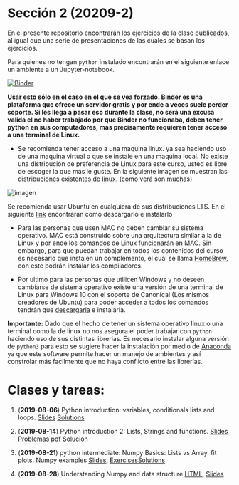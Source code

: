 # Sección 2 (20209-2)
En el presente repositorio encontrarán los ejercicios de la clase publicados, al igual que una seríe de presentaciones de las cuales se basan los ejercicios.


Para quienes no tengan ``python`` instalado encontrarán en el siguiente enlace un ambiente a un Jupyter-notebook.



[![Binder](http://mybinder.org/badge_logo.svg)](http://beta.mybinder.org/v2/gh/ComputoCienciasUniandes/FISI2029-201920/master)

__Usar esto sólo en el caso en el que se vea forzado. Binder es una plataforma que ofrece un servidor gratis y por ende a veces suele perder soporte. Si les llega a pasar eso durante la clase, no será una excusa valida el no haber trabajado por que Binder no funcionaba, deben tener python en sus computadores, más precisamente requieren tener acceso a una terminal de Linux.__
* Se recomienda tener acceso a una maquina linux. ya sea haciendo uso de una maquina virtual o que se instale en una maquina local. No existe una distribución de preferencia de Linux para este curso, usted es libre de escoger la que más le guste. En la siguiente imagen se muestran las distribuciones existentes de linux. (como verá son muchas)

![imagen](https://upload.wikimedia.org/wikipedia/commons/1/1b/Linux_Distribution_Timeline.svg)

Se recomienda usar Ubuntu en cualquiera de sus distribuciones LTS. En el siguiente [link](https://ubuntu.com/download/desktop) encontrarán como descargarlo e instalarlo

* Para las personas que usen MAC no deben cambiar su sistema operativo. MAC está construido sobre una arquitectura similar a la de Linux y por ende los comandos de Linux funcionarán en MAC. Sin embargo, para que puedan trabajar en todos los contenidos del curso es necesario que instalen un complemento, el cual se llama [HomeBrew](https://brew.sh/), con este podrán instalar los compiladores.

* Por ultimo para las personas que utilicen Windows y no deseen cambiarse de sistema operativo existe una versión de una terminal de Linux para Windows 10 con el soporte de Canonical (Los mismos creadores de Ubuntu) para poder acceder a todos los comandos tendrán que [descargarla](https://www.microsoft.com/en-us/p/ubuntu/9nblggh4msv6?activetab=pivot:overviewtab) e instalarla.


__Importante:__ Dado que el hecho de tener un sistema operativo linux o una terminal como la de linux no nos asegura el poder trabajar con ``python`` haciendo uso de sus distintas librerias. Es necesario instalar alguna versión de ``python3`` para esto se sugiere hacer la instalación por medio de [Anaconda](https://www.anaconda.com/distribution/) ya que este software permite hacer un manejo de ambientes y así constrolar más facilmente que no haya conflicto entre las librerías.


Clases y tareas:
================

1. (__2019-08-06__) Python introduction: variables, conditionals lists and loops.  [Slides](https://josemontanac.github.io/Laboratorio-Metodos-Computacionales/2/Intro.slides.html#/) [Solutions](https://josemontanac.github.io/Laboratorio-Metodos-Computacionales/2/Solutions.pdf)

2. (__2019-08-14__) Python introduction 2: Lists, Strings  and functions. [Slides](https://josemontanac.github.io/Laboratorio-Metodos-Computacionales/2/List_Strings_Functions.slides.html#/) [Problemas](https://josemontanac.github.io/Laboratorio-Metodos-Computacionales/2/Exercise%20Lists%2C%20Functions%2C%20Strings.html) [pdf](https://josemontanac.github.io/Laboratorio-Metodos-Computacionales/2/Exercise_Lists_Functions_Strings.pdf) [Solución](https://josemontanac.github.io/Laboratorio-Metodos-Computacionales/2/Solucion_3_Problemas.html)

3. (__2019-08-21__) python intermediate: Numpy Basics: Lists vs Array. fit plots. Numpy examples [Slides](https://josemontanac.github.io/Laboratorio-Metodos-Computacionales/2/Numpy_Basics_slides.pdf), [Exercises](https://josemontanac.github.io/Laboratorio-Metodos-Computacionales/1/Exercise%203.html)[Solutions](https://josemontanac.github.io/Laboratorio-Metodos-Computacionales/1/Solucion%203_gaussian.html)

4. (__2019-08-28__) Understanding Numpy and data structure [HTML](https://josemontanac.github.io/Laboratorio-Metodos-Computacionales/2/Numpy.html), [Slides](https://josemontanac.github.io/Laboratorio-Metodos-Computacionales/2/Numpy.slides.html#/)
